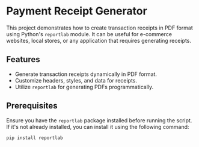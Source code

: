 # Payment Receipt Generator

This project demonstrates how to create transaction receipts in PDF format using Python's `reportlab` module. It can be useful for e-commerce websites, local stores, or any application that requires generating receipts.

## Features
- Generate transaction receipts dynamically in PDF format.
- Customize headers, styles, and data for receipts.
- Utilize `reportlab` for generating PDFs programmatically.

## Prerequisites
Ensure you have the `reportlab` package installed before running the script. If it's not already installed, you can install it using the following command:

```bash
pip install reportlab
